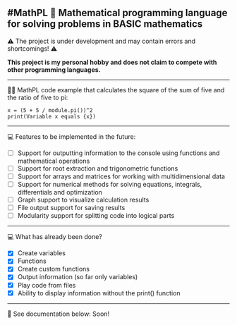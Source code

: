 #MathPL 📏
Mathematical programming language for solving problems in BASIC mathematics
---
⚠️ The project is under development and may contain errors and shortcomings! ⚠️

**This project is my personal hobby and does not claim to compete with other programming languages.**

---
🧑‍💻 MathPL code example that calculates the square of the sum of five and the ratio of five to pi:

```
x = (5 + 5 / module.pi())^2
print(Variable x equals {x})
```

---
💻 Features to be implemented in the future:

- [ ] Support for outputting information to the console using functions and mathematical operations
- [ ] Support for root extraction and trigonometric functions
- [ ] Support for arrays and matrices for working with multidimensional data
- [ ] Support for numerical methods for solving equations, integrals, differentials and optimization
- [ ] Graph support to visualize calculation results
- [ ] File output support for saving results
- [ ] Modularity support for splitting code into logical parts
---
💻 What has already been done?

- [x] Create variables
- [x] Functions
- [x] Create custom functions
- [x] Output information (so far only variables)
- [x] Play code from files
- [x] Ability to display information without the print() function
---
📘 See documentation below:
Soon!
